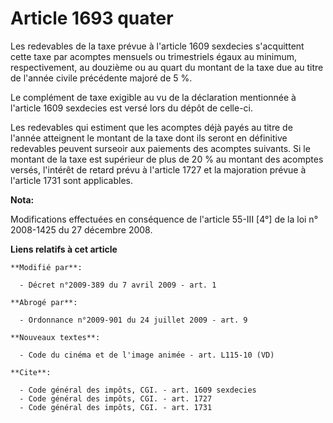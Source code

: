 # Article 1693 quater

Les redevables de la taxe prévue à l'article 1609 sexdecies s'acquittent cette taxe par acomptes mensuels ou trimestriels
égaux au minimum, respectivement, au douzième ou au quart du montant de la taxe due au titre de l'année civile précédente
majoré de 5 %. 

Le complément de taxe exigible au vu de la déclaration mentionnée à l'article 1609 sexdecies est versé lors du dépôt de
celle-ci. 

Les redevables qui estiment que les acomptes déjà payés au titre de l'année atteignent le montant de la taxe dont ils seront
en définitive redevables peuvent surseoir aux paiements des acomptes suivants. Si le montant de la taxe est supérieur de plus
de 20 % au montant des acomptes versés, l'intérêt de retard prévu à l'article 1727 et la majoration prévue à l'article 1731
sont applicables.

**Nota:**

Modifications effectuées en conséquence de l'article 55-III [4°] de la loi n° 2008-1425 du 27 décembre 2008.

**Liens relatifs à cet article**

	**Modifié par**:

	  - Décret n°2009-389 du 7 avril 2009 - art. 1

	**Abrogé par**:

	  - Ordonnance n°2009-901 du 24 juillet 2009 - art. 9

	**Nouveaux textes**:

	  - Code du cinéma et de l'image animée - art. L115-10 (VD)

	**Cite**:

	  - Code général des impôts, CGI. - art. 1609 sexdecies
	  - Code général des impôts, CGI. - art. 1727
	  - Code général des impôts, CGI. - art. 1731
